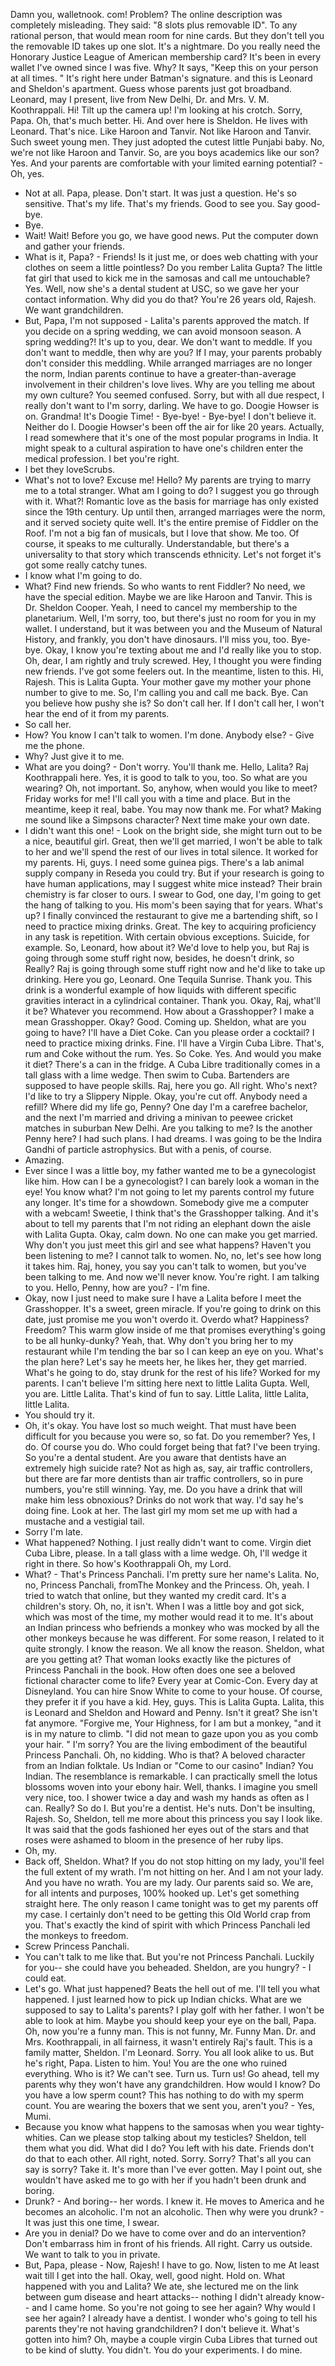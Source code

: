 Damn you, walletnook.
com! Problem? The online description was completely misleading.
They said: "8 slots plus removable ID".
To any rational person, that would mean room for nine cards.
But they don't tell you the removable ID takes up one slot.
It's a nightmare.
Do you really need the Honorary Justice League of American membership card? It's been in every wallet I've owned since I was five.
Why? It says, "Keep this on your person at all times.
" It's right here under Batman's signature.
and this is Leonard and Sheldon's apartment.
Guess whose parents just got broadband.
Leonard, may I present, live from New Delhi, Dr.
and Mrs.
V.
M.
Koothrappali.
Hi! Tilt up the camera up! I'm looking at his crotch.
Sorry, Papa.
Oh, that's much better.
Hi.
And over here is Sheldon.
He lives with Leonard.
That's nice.
Like Haroon and Tanvir.
Not like Haroon and Tanvir.
Such sweet young men.
They just adopted the cutest little Punjabi baby.
No, we're not like Haroon and Tanvir.
So, are you boys academics like our son? Yes.
And your parents are comfortable with your limited earning potential? - Oh, yes.
- Not at all.
Papa, please.
Don't start.
It was just a question.
He's so sensitive.
That's my life.
That's my friends.
Good to see you.
Say good-bye.
- Bye.
- Wait! Wait! Before you go, we have good news.
Put the computer down and gather your friends.
- What is it, Papa? - Friends! Is it just me, or does web chatting with your clothes on seem a little pointless? Do you rember Lalita Gupta? The little fat girl that used to kick me in the samosas and call me untouchable? Yes.
Well, now she's a dental student at USC, so we gave her your contact information.
Why did you do that? You're 26 years old, Rajesh.
We want grandchildren.
- But, Papa, I'm not supposed - Lalita's parents approved the match.
If you decide on a spring wedding, we can avoid monsoon season.
A spring wedding?! It's up to you, dear.
We don't want to meddle.
If you don't want to meddle, then why are you? If I may, your parents probably don't consider this meddling.
While arranged marriages are no longer the norm, Indian parents continue to have a greater-than-average involvement in their children's love lives.
Why are you telling me about my own culture? You seemed confused.
Sorry, but with all due respect, I really don't want to I'm sorry, darling.
We have to go.
Doogie Howser is on.
Grandma! It's Doogie Time! - Bye-bye! - Bye-bye! I don't believe it.
Neither do I.
Doogie Howser's been off the air for like 20 years.
Actually, I read somewhere that it's one of the most popular programs in India.
It might speak to a cultural aspiration to have one's children enter the medical profession.
I bet you're right.
- I bet they loveScrubs.
- What's not to love? Excuse me! Hello? My parents are trying to marry me to a total stranger.
What am I going to do? I suggest you go through with it.
What?! Romantic love as the basis for marriage has only existed since the 19th century.
Up until then, arranged marriages were the norm, and it served society quite well.
It's the entire premise of Fiddler on the Roof.
I'm not a big fan of musicals, but I love that show.
Me too.
Of course, it speaks to me culturally.
Understandable, but there's a universality to that story which transcends ethnicity.
Let's not forget it's got some really catchy tunes.
- I know what I'm going to do.
- What? Find new friends.
So who wants to rent Fiddler? No need, we have the special edition.
Maybe we are like Haroon and Tanvir.
This is Dr.
Sheldon Cooper.
Yeah, I need to cancel my membership to the planetarium.
Well, I'm sorry, too, but there's just no room for you in my wallet.
I understand, but it was between you and the Museum of Natural History, and frankly, you don't have dinosaurs.
I'll miss you, too.
Bye-bye.
Okay, I know you're texting about me and I'd really like you to stop.
Oh, dear, I am rightly and truly screwed.
Hey, I thought you were finding new friends.
I've got some feelers out.
In the meantime, listen to this.
Hi, Rajesh.
This is Lalita Gupta.
Your mother gave my mother your phone number to give to me.
So, I'm calling you and call me back.
Bye.
Can you believe how pushy she is? So don't call her.
If I don't call her, I won't hear the end of it from my parents.
- So call her.
- How? You know I can't talk to women.
I'm done.
Anybody else? - Give me the phone.
- Why? Just give it to me.
- What are you doing? - Don't worry.
You'll thank me.
Hello, Lalita? Raj Koothrappali here.
Yes, it is good to talk to you, too.
So what are you wearing? Oh, not important.
So, anyhow, when would you like to meet? Friday works for me! I'll call you with a time and place.
But in the meantime, keep it real, babe.
You may now thank me.
For what? Making me sound like a Simpsons character? Next time make your own date.
- I didn't want this one! - Look on the bright side, she might turn out to be a nice, beautiful girl.
Great, then we'll get married, I won't be able to talk to her and we'll spend the rest of our lives in total silence.
It worked for my parents.
Hi, guys.
I need some guinea pigs.
There's a lab animal supply company in Reseda you could try.
But if your research is going to have human applications, may I suggest white mice instead? Their brain chemistry is far closer to ours.
I swear to God, one day, I'm going to get the hang of talking to you.
His mom's been saying that for years.
What's up? I finally convinced the restaurant to give me a bartending shift, so I need to practice mixing drinks.
Great.
The key to acquiring proficiency in any task is repetition.
With certain obvious exceptions.
Suicide, for example.
So, Leonard, how about it? We'd love to help you, but Raj is going through some stuff right now, besides, he doesn't drink, so Really? Raj is going through some stuff right now and he'd like to take up drinking.
Here you go, Leonard.
One Tequila Sunrise.
Thank you.
This drink is a wonderful example of how liquids with different specific gravities interact in a cylindrical container.
Thank you.
Okay, Raj, what'll it be? Whatever you recommend.
How about a Grasshopper? I make a mean Grasshopper.
Okay? Good.
Coming up.
Sheldon, what are you going to have? I'll have a Diet Coke.
Can you please order a cocktail? I need to practice mixing drinks.
Fine.
I'll have a Virgin Cuba Libre.
That's, rum and Coke without the rum.
Yes.
So Coke.
Yes.
And would you make it diet? There's a can in the fridge.
A Cuba Libre traditionally comes in a tall glass with a lime wedge.
Then swim to Cuba.
Bartenders are supposed to have people skills.
Raj, here you go.
All right.
Who's next? I'd like to try a Slippery Nipple.
Okay, you're cut off.
Anybody need a refill? Where did my life go, Penny? One day I'm a carefree bachelor, and the next I'm married and driving a minivan to peewee cricket matches in suburban New Delhi.
Are you talking to me? Is the another Penny here? I had such plans.
I had dreams.
I was going to be the Indira Gandhi of particle astrophysics.
But with a penis, of course.
- Amazing.
- Ever since I was a little boy, my father wanted me to be a gynecologist like him.
How can I be a gynecologist? I can barely look a woman in the eye! You know what? I'm not going to let my parents control my future any longer.
It's time for a showdown.
Somebody give me a computer with a webcam! Sweetie, I think that's the Grasshopper talking.
And it's about to tell my parents that I'm not riding an elephant down the aisle with Lalita Gupta.
Okay, calm down.
No one can make you get married.
Why don't you just meet this girl and see what happens? Haven't you been listening to me? I cannot talk to women.
No, no, let's see how long it takes him.
Raj, honey, you say you can't talk to women, but you've been talking to me.
And now we'll never know.
You're right.
I am talking to you.
Hello, Penny, how are you? - I'm fine.
- Okay, now I just need to make sure I have a Lalita before I meet the Grasshopper.
It's a sweet, green miracle.
If you're going to drink on this date, just promise me you won't overdo it.
Overdo what? Happiness? Freedom? This warm glow inside of me that promises everything's going to be all hunky-dunky? Yeah, that.
Why don't you bring her to my restaurant while I'm tending the bar so I can keep an eye on you.
What's the plan here? Let's say he meets her, he likes her, they get married.
What's he going to do, stay drunk for the rest of his life? Worked for my parents.
I can't believe I'm sitting here next to little Lalita Gupta.
Well, you are.
Little Lalita.
That's kind of fun to say.
Little Lalita, little Lalita, little Lalita.
- You should try it.
- Oh, it's okay.
You have lost so much weight.
That must have been difficult for you because you were so, so fat.
Do you remember? Yes, I do.
Of course you do.
Who could forget being that fat? I've been trying.
So you're a dental student.
Are you aware that dentists have an extremely high suicide rate? Not as high as, say, air traffic controllers, but there are far more dentists than air traffic controllers, so in pure numbers, you're still winning.
Yay, me.
Do you have a drink that will make him less obnoxious? Drinks do not work that way.
I'd say he's doing fine.
Look at her.
The last girl my mom set me up with had a mustache and a vestigial tail.
- Sorry I'm late.
- What happened? Nothing.
I just really didn't want to come.
Virgin diet Cuba Libre, please.
In a tall glass with a lime wedge.
Oh, I'll wedge it right in there.
So how's Koothrappali Oh, my Lord.
- What? - That's Princess Panchali.
I'm pretty sure her name's Lalita.
No, no, Princess Panchali, fromThe Monkey and the Princess.
Oh, yeah.
I tried to watch that online, but they wanted my credit card.
It's a children's story.
Oh, no, it isn't.
When I was a little boy and got sick, which was most of the time, my mother would read it to me.
It's about an Indian princess who befriends a monkey who was mocked by all the other monkeys because he was different.
For some reason, I related to it quite strongly.
I know the reason.
We all know the reason.
Sheldon, what are you getting at? That woman looks exactly like the pictures of Princess Panchali in the book.
How often does one see a beloved fictional character come to life? Every year at Comic-Con.
Every day at Disneyland.
You can hire Snow White to come to your house.
Of course, they prefer it if you have a kid.
Hey, guys.
This is Lalita Gupta.
Lalita, this is Leonard and Sheldon and Howard and Penny.
Isn't it great? She isn't fat anymore.
"Forgive me, Your Highness, for I am but a monkey, "and it is in my nature to climb.
"I did not mean to gaze upon you as you comb your hair.
" I'm sorry? You are the living embodiment of the beautiful Princess Panchali.
Oh, no kidding.
Who is that? A beloved character from an Indian folktale.
Us Indian or "Come to our casino" Indian? You Indian.
The resemblance is remarkable.
I can practically smell the lotus blossoms woven into your ebony hair.
Well, thanks.
I imagine you smell very nice, too.
I shower twice a day and wash my hands as often as I can.
Really? So do I.
But you're a dentist.
He's nuts.
Don't be insulting, Rajesh.
So, Sheldon, tell me more about this princess you say I look like.
It was said that the gods fashioned her eyes out of the stars and that roses were ashamed to bloom in the presence of her ruby lips.
- Oh, my.
- Back off, Sheldon.
What? If you do not stop hitting on my lady, you'll feel the full extent of my wrath.
I'm not hitting on her.
And I am not your lady.
And you have no wrath.
You are my lady.
Our parents said so.
We are, for all intents and purposes, 100% hooked up.
Let's get something straight here.
The only reason I came tonight was to get my parents off my case.
I certainly don't need to be getting this Old World crap from you.
That's exactly the kind of spirit with which Princess Panchali led the monkeys to freedom.
- Screw Princess Panchali.
- You can't talk to me like that.
But you're not Princess Panchali.
Luckily for you-- she could have you beheaded.
Sheldon, are you hungry? - I could eat.
- Let's go.
What just happened? Beats the hell out of me.
I'll tell you what happened.
I just learned how to pick up Indian chicks.
What are we supposed to say to Lalita's parents? I play golf with her father.
I won't be able to look at him.
Maybe you should keep your eye on the ball, Papa.
Oh, now you're a funny man.
This is not funny, Mr.
Funny Man.
Dr.
and Mrs.
Koothrappali, in all fairness, it wasn't entirely Raj's fault.
This is a family matter, Sheldon.
I'm Leonard.
Sorry.
You all look alike to us.
But he's right, Papa.
Listen to him.
You! You are the one who ruined everything.
Who is it? We can't see.
Turn us.
Turn us! Go ahead, tell my parents why they won't have any grandchildren.
How would I know? Do you have a low sperm count? This has nothing to do with my sperm count.
You are wearing the boxers that we sent you, aren't you? - Yes, Mumi.
- Because you know what happens to the samosas when you wear tighty-whities.
Can we please stop talking about my testicles? Sheldon, tell them what you did.
What did I do? You left with his date.
Friends don't do that to each other.
All right, noted.
Sorry.
Sorry? That's all you can say is sorry? Take it.
It's more than I've ever gotten.
May I point out, she wouldn't have asked me to go with her if you hadn't been drunk and boring.
- Drunk? - And boring-- her words.
I knew it.
He moves to America and he becomes an alcoholic.
I'm not an alcoholic.
Then why were you drunk? - It was just this one time, I swear.
- Are you in denial? Do we have to come over and do an intervention? Don't embarrass him in front of his friends.
All right.
Carry us outside.
We want to talk to you in private.
- But, Papa, please - Now, Rajesh! I have to go.
Now, listen to me At least wait till I get into the hall.
Okay, well, good night.
Hold on.
What happened with you and Lalita? We ate, she lectured me on the link between gum disease and heart attacks-- nothing I didn't already know-- and I came home.
So you're not going to see her again? Why would I see her again? I already have a dentist.
I wonder who's going to tell his parents they're not having grandchildren? I don't believe it.
What's gotten into him? Oh, maybe a couple virgin Cuba Libres that turned out to be kind of slutty.
You didn't.
You do your experiments.
I do mine.
